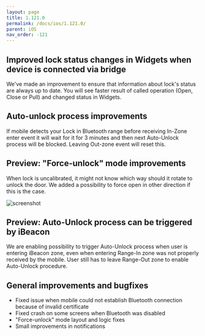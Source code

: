 ```yaml
---
layout: page
title: 1.121.0
permalink: /docs/ios/1.121.0/
parent: iOS
nav_order: -121
---
```


## Improved lock status changes in Widgets when device is connected via bridge
We've made an improvement to ensure that information about lock's status are always up to date. You will see faster result of called operation (Open, Close or Pull) and changed status in Widgets.


## Auto-unlock process improvements
If mobile detects your Lock in Bluetooth range before receiving In-Zone enter event it will wait for it for 3 minutes and then next Auto-Unlock process will be blocked. Leaving Out-zone event will reset this.


## Preview: "Force-unlock" mode improvements
When lock is uncalibrated, it might not know which way should it rotate to unlock the door. We added a possibility to force open in other direction if this is the case.

![screenshot](/tedee-release-notes/docs/ios/assets/1.121.0.gif)


## Preview: Auto-Unlock process can be triggered by iBeacon
We are enabling possibility to trigger Auto-Unlock process when user is entering iBeacon zone, even when entering Range-In zone was not properly received by the mobile. User still has to leave Range-Out zone to enable Auto-Unlock procedure.


## General improvements and bugfixes
- Fixed issue when mobile could not establish Bluetooth connection because of invalid certificate
- Fixed crash on some screens when Bluetooth was disabled
- "Force-unlock" mode layout and logic fixes
- Small improvements in notifications